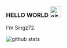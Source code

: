 ### HELLO WORLD <img src="https://github.githubassets.com/images/mona-whisper.gif" alt="githubimg" width="30"/>

I'm Singz72.


![github stats](https://github-readme-stats.vercel.app/api?username=singz72&show_icons=true)

<!--
**Singz72/singz72** is a ✨ _special_ ✨ repository because its `README.md` (this file) appears on your GitHub profile.

Here are some ideas to get you started:

- 🔭 I’m currently working on ...
- 🌱 I’m currently learning ...
- 👯 I’m looking to collaborate on ...
- 🤔 I’m looking for help with ...
- 💬 Ask me about ...
- 📫 How to reach me: ...
- 😄 Pronouns: ...
- ⚡ Fun fact: ...
-->
